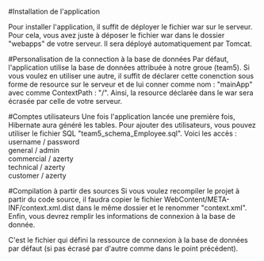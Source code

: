 #Installation de l'application

Pour installer l'application, il suffit de déployer le fichier war sur le serveur.
Pour cela, vous avez juste à déposer le fichier war dans le dossier "webapps" de votre serveur. Il sera déployé
automatiquement par Tomcat.

#Personalisation de la connection à la base de données
Par défaut, l'application utilise la base de données attribuée à notre groue (team5).
Si vous voulez en utiliser une autre, il suffit de déclarer cette conenction sous forme de resource sur le serveur
et de lui conner comme nom : "mainApp" avec comme ContextPath : "/". Ainsi, la resource déclarée dans le war sera
écrasée par celle de votre serveur.

#Comptes utilisateurs
Une fois l'application lancée une première fois, Hibernate aura généré les tables. Pour ajouter des utilisateurs,
vous pouvez utiliser le fichier SQL "team5_schema_Employee.sql".
Voici les accès :  
username    / password  
general     / admin  
commercial  / azerty  
technical   / azerty  
customer    / azerty  

#Compilation à partir des sources
Si vous voulez recompiler le projet à partir du code source, il faudra copier le fichier 
WebContent/META-INF/context.xml.dist dans le même dossier et le renommer "context.xml".
Enfin, vous devrez remplir les informations de connexion à la base de donnée.

C'est le fichier qui défini la ressource de connexion à la base de données par défaut (si pas écrasé par d'autre
comme dans le point précédent).
